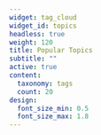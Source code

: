 ```yaml
---
widget: tag_cloud
widget_id: topics
headless: true
weight: 120
title: Popular Topics
subtitle: ""
active: true
content:
  taxonomy: tags
  count: 20
design:
  font_size_min: 0.5
  font_size_max: 1.8
---
```


